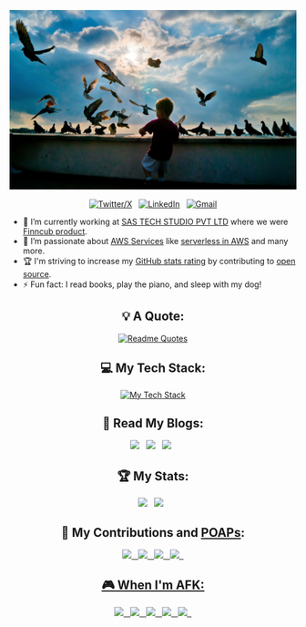 <div align="center">

![hussainshahzad250 GitHub Profile](assets/2.jpg)

[comment]: <> (Background GIF by [Aliciel]&#40;https://www.pinterest.com/pin/5277724550564022/&#41; on [Pinterest]&#40;https://www.pinterest.com/&#41;.)

[![Twitter/X](https://skillicons.dev/icons?i=twitter)](https://twitter.com/hussainshd250) &nbsp;
[![LinkedIn](https://skillicons.dev/icons?i=linkedin)](https://www.linkedin.com/in/hussainshahzad250/) &nbsp;
[![Gmail](https://skillicons.dev/icons?i=gmail)](mailto:hussain.shahzad250@gmail.com?subject=Hello%20Shahzad,%20From%20Github)

</div>

- 🔭 I’m currently working at [SAS TECH STUDIO PVT LTD](https://www.linkedin.com/company/finncub/mycompany/) where we were [Finncub product](https://www.linkedin.com/company/finncub/mycompany/).
- 🌱 I’m passionate about [AWS Services](https://docs.aws.amazon.com/) like [serverless in AWS](https://aws.amazon.com/serverless/) and many more.
- 🏆 I'm striving to increase my [GitHub stats rating](#🏆-my-stats) by contributing to [open source](https://opensource.com/resources/what-open-source).
- ⚡ Fun fact: I read books, play the piano, and sleep with my dog!

<div align="center">

## 💡 A Quote:

[![Readme Quotes](https://quotes-github-readme.vercel.app/api?type=horizontal&theme=dark)](https://github.com/piyushsuthar/github-readme-quotes)

## 💻 My Tech Stack:

[![My Tech Stack](https://skillicons.dev/icons?i=next,svelte,nodejs,js,ts,aws,gcp,solidity)](https://skillicons.dev)

## 📖 Read My Blogs:

<p>
    <a target="_blank"href="https://dev.to/hussainshahzad250"><img src="https://img.shields.io/badge/dev.to-0A0A0A?style=for-the-badge&logo=dev.to&logoColor=white" /></a>&nbsp;&nbsp;
    <a target="_blank"href="https://hussainshahzad250.hashnode.dev/"><img src="https://img.shields.io/badge/Hashnode-2962FF?style=for-the-badge&logo=hashnode&logoColor=white" /></a>&nbsp;&nbsp;
    <a target="_blank"href="https://medium.com/@hussainshahzad250"><img src="https://img.shields.io/badge/Medium-12100E?style=for-the-badge&logo=medium&logoColor=white" /></a>&nbsp;&nbsp;
</p>

## 🏆 My Stats:

<p>
    <img height=175 src="https://github-readme-stats.vercel.app/api?username=hussainshahzad250&show_icons=true&count_private=true&theme=dark" />&nbsp;&nbsp;
    <img height=175 src="https://github-readme-stats.vercel.app/api/top-langs/?username=hussainshahzad250&layout=compact&theme=dark" />&nbsp;&nbsp;
</p>

## 🤝 My Contributions and [POAPs](https://www.gitpoap.io/p/0x994cca07c9f25fe84211ea61b61eab5552a32c6d):

<p>
    <a target="_blank"href="https://www.gitpoap.io/gp/893"><img height=175 src="https://www.gitpoap.io/_next/image?url=https%3A%2F%2Fassets.poap.xyz%2Fgitpoap3a-2023-taiko-contributor-2022-logo-1671723111328.png&w=750&q=75" />&nbsp;&nbsp;
    <a target="_blank"href="https://www.gitpoap.io/gp/879"><img height=175 src="https://www.gitpoap.io/_next/image?url=https%3A%2F%2Fassets.poap.xyz%2Fgitpoap3a-2023-ethereumorg-contributor-2022-logo-1671568487547.png&w=750&q=75" />&nbsp;&nbsp;
    <a target="_blank"href="https://poap.gallery/event/128736"><img height=175 src="https://assets.poap.xyz/taiko-research-contributors-2023-logo-1685987761596.png" />&nbsp;&nbsp;
    <a target="_blank"href="https://collectors.poap.xyz/en-US/token/6673781"><img height=175 src="https://assets.poap.xyz/0c6eaacb-d527-479b-8a0e-d9e60726851d.png" />&nbsp;&nbsp;
</p>

## 🎮 When I'm AFK:

<p>
    <img src="https://img.shields.io/badge/Playstation%205-003791?style=for-the-badge&logo=playstation-5&logoColor=white" />&nbsp;&nbsp;
    <img src="https://img.shields.io/badge/Switch-E60012?style=for-the-badge&logo=nintendo-switch&logoColor=white" />&nbsp;&nbsp;
    <img src="https://img.shields.io/badge/steam-%23000000.svg?style=for-the-badge&logo=steam&logoColor=white" />&nbsp;&nbsp;
    <img src="https://img.shields.io/badge/Netflix-E50914?style=for-the-badge&logo=netflix&logoColor=white" />&nbsp;&nbsp;
    <img src="https://img.shields.io/badge/Crunchyroll-F47521?style=for-the-badge&logo=crunchyroll&logoColor=white" />&nbsp;&nbsp;
</p>
</div>
